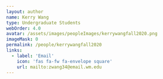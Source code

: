 ```yaml
---
layout: author
name: Kerry Wang
type: Undergraduate Students
webOrder: 4.0
avatar: /assets/images/peopleImages/kerrywangfall2020.png
imageMask: 0
permalink: /people/kerrywangfall2020
links:
  - label: 'Email'
    icon: 'fas fa-fw fa-envelope square'
    url: mailto:zwang34@email.wm.edu
---
```

